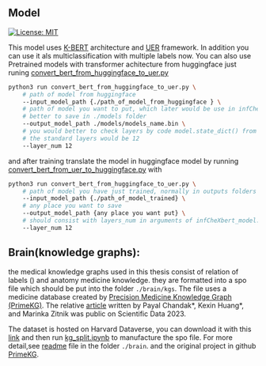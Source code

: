 ## Model

[![License: MIT](https://img.shields.io/badge/License-MIT-yellow.svg)](https://opensource.org/licenses/MIT)

This model uses [K-BERT](https://github.com/autoliuweijie/K-BERT) architecture and [UER](https://github.com/dbiir/UER-py) framework. In addition you can use it als multiclassification with multiple labels now. You can also use Pretrained models with transformer achitecture from huggingface just runing [convert_bert_from_huggingface_to_uer.py](convert_bert_from_huggingface_to_uer.py) 

```sh
python3 run convert_bert_from_huggingface_to_uer.py \
    # path of model from huggingface
    --input_model_path {./path_of_model_from_huggingface } \
    # path of model you want to put, which later would be use in infCheXbert_model.ipynb
    # better to save in ./models folder
    --output_model_path ./models/models_name.bin \
    # you would better to check layers by code model.state_dict() from torch. 
    # the standard layers would be 12 
    --layer_num 12
```

and after training translate the model in huggingface model by running [convert_bert_from_uer_to_huggingface.py](convert_bert_from_uer_to_huggingface.py) with

```sh
python3 run convert_bert_from_huggingface_to_uer.py \
    # path of model you have just trained, normally in outputs folders
    --input_model_path {./path_of_model_trained} \
    # any place you want to save
    --output_model_path {any place you want put} \
    # should consist with layers_num in arguments of infCheXbert_model.ipynb. default 12
    --layer_num 12 
```

## Brain(knowledge graphs):

the medical knowledge graphs used in this thesis consist of relation of labels () and anatomy medicine knowledge. they are formatted into a spo file which should be put into the folder ```./brain/kgs```. The file uses a medicine database created by [Precision Medicine Knowledge Graph (PrimeKG)](https://zitniklab.hms.harvard.edu/projects/PrimeKG/). The relative [article](https://www.biorxiv.org/content/10.1101/2022.05.01.489928v2) written by Payal Chandak*, Kexin Huang*, and Marinka Zitnik was public on Scientific Data 2023. 

The dataset is hosted on Harvard Dataverse, you can download it with this [link](https://dataverse.harvard.edu/api/access/datafile/6180620) and then run [kg_split.ipynb](brain/kg_split.ipynb) to manufacture the spo file. For more detail,see [readme](brain/README.md) file in the folder ```./brain```. and the original project in github [PrimeKG](https://github.com/mims-harvard/PrimeKG).

## 
